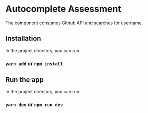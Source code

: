# Autocomplete Assessment

The component consumes Github API and searches for username.

## Installation

In the project directory, you can run:
### `yarn add` or `npm install`

## Run the app

In the project directory, you can run:
### `yarn dev` or `npm run dev`